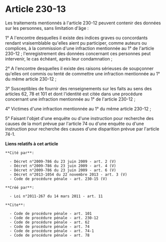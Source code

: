 # Article 230-13

Les traitements mentionnés à l'article 230-12 peuvent contenir des données sur les personnes, sans limitation d'âge : 

1° A l'encontre desquelles il existe des indices graves ou concordants rendant vraisemblable qu'elles aient pu participer,
comme auteurs ou complices, à la commission d'une infraction mentionnée au 1° de l'article 230-12 ; l'enregistrement des
données concernant ces personnes peut intervenir, le cas échéant, après leur condamnation ; 

2° A l'encontre desquelles il existe des raisons sérieuses de soupçonner qu'elles ont commis ou tenté de commettre une
infraction mentionnée au 1° du même article 230-12 ; 

3° Susceptibles de fournir des renseignements sur les faits au sens des articles 62, 78 et 101 et dont l'identité est citée
dans une procédure concernant une infraction mentionnée au 1° de l'article 230-12 ; 

4° Victimes d'une infraction mentionnée au 1° du même article 230-12 ; 

5° Faisant l'objet d'une enquête ou d'une instruction pour recherche des causes de la mort prévue par l'article 74 ou d'une
enquête ou d'une instruction pour recherche des causes d'une disparition prévue par l'article 74-1.

**Liens relatifs à cet article**

	**Cité par**:

	  - Décret n°2009-786 du 23 juin 2009 - art. 2 (V)
	  - Décret n°2009-786 du 23 juin 2009 - art. 4 (V)
	  - Décret n°2009-786 du 23 juin 2009 - art. 6 (V)
	  - Décret n°2013-1054 du 22 novembre 2013 - art. 3 (V)
	  - Code de procédure pénale - art. 230-15 (V)

	**Créé par**:

	  - Loi n°2011-267 du 14 mars 2011 - art. 11

	**Cite**:

	  - Code de procédure pénale - art. 101
	  - Code de procédure pénale - art. 230-12
	  - Code de procédure pénale - art. 62
	  - Code de procédure pénale - art. 74
	  - Code de procédure pénale - art. 74-1
	  - Code de procédure pénale - art. 78
